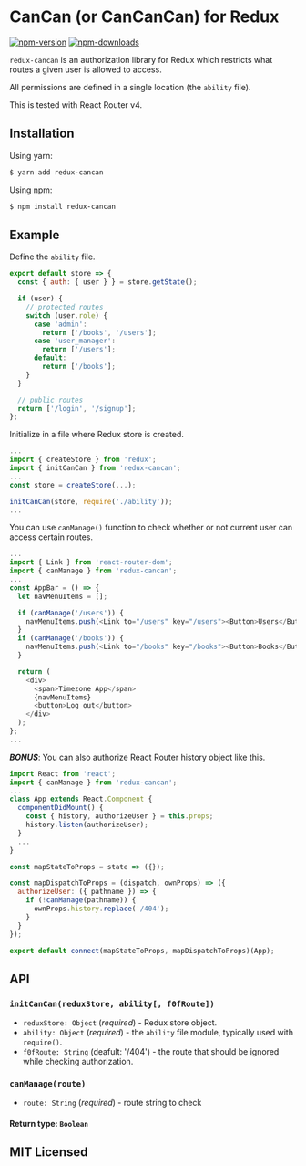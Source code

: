 # CanCan (or CanCanCan) for Redux

[![npm-version](https://img.shields.io/npm/v/redux-cancan.svg?style=flat-square)](https://www.npmjs.com/package/redux-cancan)
[![npm-downloads](https://img.shields.io/npm/dt/redux-cancan.svg?style=flat-square)](https://www.npmjs.com/package/redux-cancan)

`redux-cancan` is an authorization library for Redux which restricts what routes a given user is allowed to access.

All permissions are defined in a single location (the `ability` file).

This is tested with React Router v4.

## Installation

Using yarn:
```sh
$ yarn add redux-cancan
```

Using npm:
```sh
$ npm install redux-cancan
```

## Example

Define the `ability` file.

```js
export default store => {
  const { auth: { user } } = store.getState();

  if (user) {
    // protected routes
    switch (user.role) {
      case 'admin':
        return ['/books', '/users'];
      case 'user_manager':
        return ['/users'];
      default:
        return ['/books'];
    }
  }

  // public routes
  return ['/login', '/signup'];
};
```

Initialize in a file where Redux store is created.

```js
...
import { createStore } from 'redux';
import { initCanCan } from 'redux-cancan';
...
const store = createStore(...);

initCanCan(store, require('./ability'));
...
```

You can use `canManage()` function to check whether or not current user can access certain routes.

```js
...
import { Link } from 'react-router-dom';
import { canManage } from 'redux-cancan';
...
const AppBar = () => {
  let navMenuItems = [];

  if (canManage('/users')) {
    navMenuItems.push(<Link to="/users" key="/users"><Button>Users</Button></Link>);
  }
  if (canManage('/books')) {
    navMenuItems.push(<Link to="/books" key="/books"><Button>Books</Button></Link>);
  }

  return (
    <div>
      <span>Timezone App</span>
      {navMenuItems}
      <button>Log out</button>
    </div>
  );
};
...
```

**_BONUS_**: You can also authorize React Router history object like this.

```js
import React from 'react';
import { canManage } from 'redux-cancan';
...
class App extends React.Component {
  componentDidMount() {
    const { history, authorizeUser } = this.props;
    history.listen(authorizeUser);
  }
  ...
}

const mapStateToProps = state => ({});

const mapDispatchToProps = (dispatch, ownProps) => ({
  authorizeUser: ({ pathname }) => {
    if (!canManage(pathname)) {
      ownProps.history.replace('/404');
    }
  }
});

export default connect(mapStateToProps, mapDispatchToProps)(App);
```

## API

### `initCanCan(reduxStore, ability[, f0fRoute])`

* `reduxStore: Object` (_required_) - Redux store object.
* `ability: Object` (_required_) - the `ability` file module, typically used with `require()`.
* `f0fRoute: String` (deafult: '/404') - the route that should be ignored while checking authorization.

### `canManage(route)`

* `route: String` (_required_) - route string to check

#### Return type: `Boolean`

## MIT Licensed
